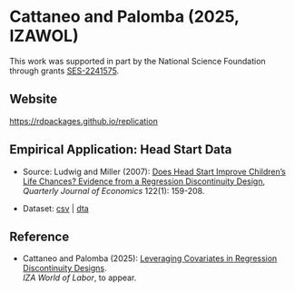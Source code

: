 # Cattaneo and Palomba (2025, IZAWOL)

This work was supported in part by the National Science Foundation through grants [SES-2241575](https://www.nsf.gov/awardsearch/showAward?AWD_ID=2241575).

## Website

https://rdpackages.github.io/replication

## Empirical Application: Head Start Data

- Source: Ludwig and Miller (2007): [Does Head Start Improve Children’s Life Chances? Evidence from a Regression Discontinuity Design](https://doi.org/10.1162/qjec.122.1.159), _Quarterly Journal of Economics_ 122(1): 159-208.

- Dataset: [csv](headstart.csv) | [dta](headstart.dta)

## Reference

- Cattaneo and Palomba (2025): [Leveraging Covariates in Regression Discontinuity Designs](https://rdpackages.github.io/references/Cattaneo-Palomba_2025_IZAWOL.pdf).<br>
_IZA World of Labor_, to appear.

<br><br>